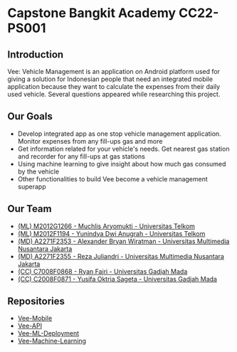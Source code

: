 # Capstone Bangkit Academy CC22-PS001
## Introduction
Vee: Vehicle Management is an application on Android platform used for giving a solution for Indonesian people that need an integrated mobile application because they want to calculate the expenses from their daily used vehicle. Several questions appeared while researching this project.

## Our Goals
- Develop integrated app as one stop vehicle management application. Monitor expenses from any fill-ups gas and more
- Get information related for your vehicle's needs. Get nearest gas station and recorder for any fill-ups at gas stations
- Using machine learning to give insight about how much gas consumed by the vehicle
- Other functionalities to build Vee become a vehicle management superapp

## Our Team
- [(ML) M2012G1266 - Muchlis Aryomukti - Universitas Telkom ](mailto:M2012G1266@bangkit.academy.com)
- [(ML) M2012F1194 - Yunindya Dwi Anugrah  - Universitas Telkom](mailto:M2012F1194@bangkit.academy.com)
- [(MD) A2271F2353 - Alexander Bryan Wiratman - Universitas Multimedia Nusantara Jakarta](mailto:A2271F2353@bangkit.academy.com)
- [(MD) A2271F2355 - Reza Juliandri - Universitas Multimedia Nusantara Jakarta](mailto:A2271F2355@bangkit.academy.com)
- [(CC) C7008F0868 - Ryan Fajri  - Universitas Gadjah Mada](mailto:C7008F0868@bangkit.academy.com)
- [(CC) C2008F0871 - Yusifa Oktria Sageta  - Universitas Gadjah Mada](mailto:C2008F0871@bangkit.academy.com)

## Repositories
- [Vee-Mobile](https://github.com/C22-PS001-Capstone/Vee-Mobile)
- [Vee-API](https://github.com/C22-PS001-Capstone/Vee-API)
- [Vee-ML-Deployment](https://github.com/C22-PS001-Capstone/Vee-ML-Deployment)
- [Vee-Machine-Learning](https://github.com/C22-PS001-Capstone/Vee-Machine-Learning)

